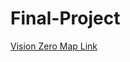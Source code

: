 # Final-Project

[Vision Zero Map Link](https://aharcher.carto.com/builder/22d605c6-4b49-48fd-971d-fb9872f9990f/embed)

